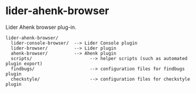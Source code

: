 # lider-ahenk-browser


Lider Ahenk browser plug-in.


    lider-ahenk-browser/
      lider-console-browser/  --> Lider Console plugin
      lider-browser/          --> Lider plugin
      ahenk-browser/          --> Ahenk plugin
      scripts/                      --> helper scripts (such as automated plugin export)
      findbugs/                     --> configuration files for findbugs plugin
      checkstyle/                   --> configuration files for checkstyle plugin
